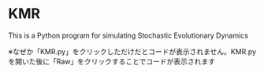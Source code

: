 KMR
===

This is a Python program for simulating Stochastic Evolutionary Dynamics

※なぜか「KMR.py」をクリックしただけだとコードが表示されません。KMR.pyを開いた後に「Raw」をクリックすることでコードが表示されます